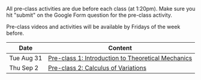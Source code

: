 All pre-class activities are due before each class (at 1:20pm). Make sure you hit "submit" on the Google Form question for the pre-class activity.

Pre-class videos and activities will be available by Fridays of the week before.  

Date       | Content
-----------|------------------------------------------------------------------
Tue Aug 31 | [Pre-class 1: Introduction to Theoretical Mechanics](pre-class-1)
Thu Sep 2  | [Pre-class 2: Calculus of Variations](pre-class-2)


